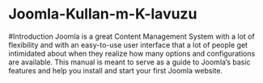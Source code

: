 # Joomla-Kullan-m-K-lavuzu

#Introduction
Joomla is a great Content Management System with a lot of flexibility and with an
easy-to-use user interface that a lot of people get intimidated about when they
realize how many options and configurations are available. This manual is meant to
serve as a guide to Joomla’s basic features and help you install and start your first
Joomla website.
